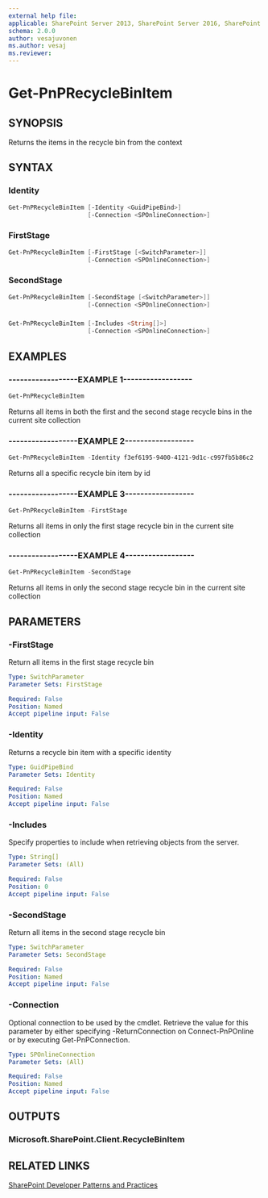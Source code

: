 ```yaml
---
external help file:
applicable: SharePoint Server 2013, SharePoint Server 2016, SharePoint Online
schema: 2.0.0
author: vesajuvonen
ms.author: vesaj
ms.reviewer:
---
```

# Get-PnPRecycleBinItem

## SYNOPSIS
Returns the items in the recycle bin from the context

## SYNTAX 

### Identity
```powershell
Get-PnPRecycleBinItem [-Identity <GuidPipeBind>]
                      [-Connection <SPOnlineConnection>]
```

### FirstStage
```powershell
Get-PnPRecycleBinItem [-FirstStage [<SwitchParameter>]]
                      [-Connection <SPOnlineConnection>]
```

### SecondStage
```powershell
Get-PnPRecycleBinItem [-SecondStage [<SwitchParameter>]]
                      [-Connection <SPOnlineConnection>]
```

### 
```powershell
Get-PnPRecycleBinItem [-Includes <String[]>]
                      [-Connection <SPOnlineConnection>]
```

## EXAMPLES

### ------------------EXAMPLE 1------------------
```powershell
Get-PnPRecycleBinItem
```

Returns all items in both the first and the second stage recycle bins in the current site collection

### ------------------EXAMPLE 2------------------
```powershell
Get-PnPRecycleBinItem -Identity f3ef6195-9400-4121-9d1c-c997fb5b86c2
```

Returns all a specific recycle bin item by id

### ------------------EXAMPLE 3------------------
```powershell
Get-PnPRecycleBinItem -FirstStage
```

Returns all items in only the first stage recycle bin in the current site collection

### ------------------EXAMPLE 4------------------
```powershell
Get-PnPRecycleBinItem -SecondStage
```

Returns all items in only the second stage recycle bin in the current site collection

## PARAMETERS

### -FirstStage
Return all items in the first stage recycle bin

```yaml
Type: SwitchParameter
Parameter Sets: FirstStage

Required: False
Position: Named
Accept pipeline input: False
```

### -Identity
Returns a recycle bin item with a specific identity

```yaml
Type: GuidPipeBind
Parameter Sets: Identity

Required: False
Position: Named
Accept pipeline input: False
```

### -Includes
Specify properties to include when retrieving objects from the server.

```yaml
Type: String[]
Parameter Sets: (All)

Required: False
Position: 0
Accept pipeline input: False
```

### -SecondStage
Return all items in the second stage recycle bin

```yaml
Type: SwitchParameter
Parameter Sets: SecondStage

Required: False
Position: Named
Accept pipeline input: False
```

### -Connection
Optional connection to be used by the cmdlet. Retrieve the value for this parameter by either specifying -ReturnConnection on Connect-PnPOnline or by executing Get-PnPConnection.

```yaml
Type: SPOnlineConnection
Parameter Sets: (All)

Required: False
Position: Named
Accept pipeline input: False
```

## OUTPUTS

### Microsoft.SharePoint.Client.RecycleBinItem

## RELATED LINKS

[SharePoint Developer Patterns and Practices](https://aka.ms/sppnp)
